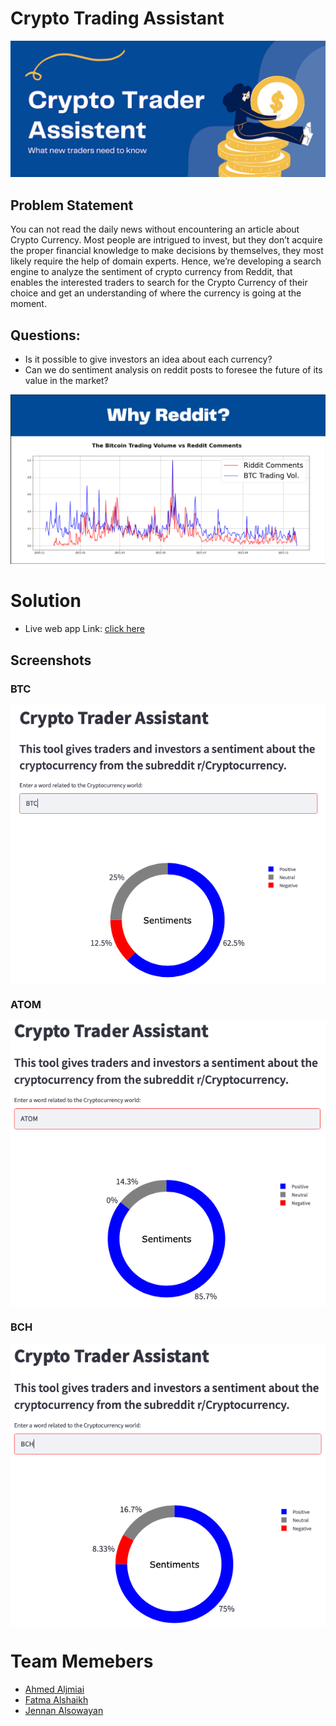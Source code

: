 # Crypto Trading Assistant
<img src="https://github.com/AAljmiai/SADAIA_T5_Data_Science_BootCamp_Projects/raw/main/NLP/images/Header.png" />

## Problem Statement
You can not read the daily news without encountering an article about Crypto Currency. Most people are intrigued to invest, but they don’t acquire the proper financial knowledge to make decisions by themselves, they most likely require the help of domain experts. Hence, we’re developing a search engine to analyze the sentiment of crypto currency from Reddit, that enables the interested traders to search for the Crypto Currency of their choice and get an understanding of where the currency is going at the moment.

## Questions:
* Is it possible to give investors an idea about each currency?
* Can we do sentiment analysis on reddit posts to foresee the future of its value in
the market?
<img src="https://github.com/AAljmiai/SADAIA_T5_Data_Science_BootCamp_Projects/raw/main/NLP/images/EDA.png" />

# Solution
* Live web app Link: [click here](https://share.streamlit.io/jennansowayan/nlp_cryptocurrency/main)

## Screenshots
### BTC
<img src="https://github.com/AAljmiai/SADAIA_T5_Data_Science_BootCamp_Projects/raw/main/NLP/Screenshots/BTC.png" style="vertical-align:middle" />

### ATOM
<img src="https://github.com/AAljmiai/SADAIA_T5_Data_Science_BootCamp_Projects/raw/main/NLP/Screenshots/ATOM.png" style="vertical-align:middle" />

### BCH
<img src="https://github.com/AAljmiai/SADAIA_T5_Data_Science_BootCamp_Projects/raw/main/NLP/Screenshots/BCH.png" style="vertical-align:middle" />

# Team Memebers
* [Ahmed Aljmiai](https://github.com/AAljmiai)  
* [Fatma Alshaikh](https://github.com/entaim)
* [Jennan Alsowayan](https://github.com/jennansowayan)  
